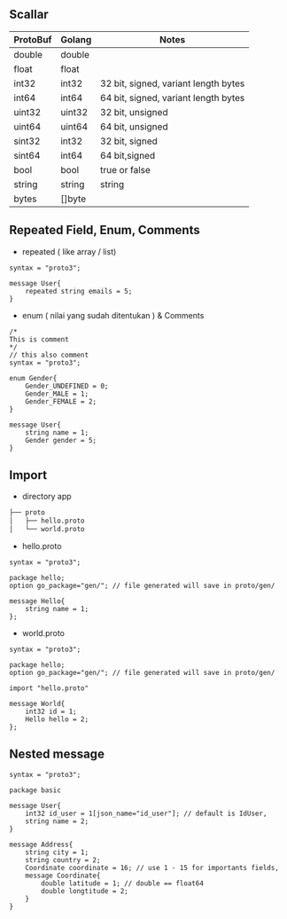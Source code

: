 ## Scallar

| ProtoBuf | Golang | Notes |
|-----------|-----------|-----------|
|double|double|
|float|float|
|int32|int32| 32 bit, signed, variant length bytes|
|int64|int64| 64 bit, signed, variant length bytes|
|uint32|uint32|32 bit, unsigned|
|uint64|uint64| 64 bit, unsigned|
|sint32|int32|32 bit, signed|
|sint64|int64| 64 bit,signed|
|bool|bool| true or false|
|string|string|string|
|bytes|[]byte|

## Repeated Field, Enum, Comments
 - repeated ( like array / list)
```proto3
syntax = "proto3";

message User{
	repeated string emails = 5;
}
```

- enum  ( nilai yang sudah ditentukan ) & Comments
```proto3
/*
This is comment
*/
// this also comment
syntax = "proto3";

enum Gender{
	Gender_UNDEFINED = 0;
	Gender_MALE = 1;
	Gender_FEMALE = 2;
}

message User{
	string name = 1;
	Gender gender = 5;
}
```

## Import
- directory app
```sh
├── proto
│   ├── hello.proto
│   └── world.proto
```

- hello.proto
```proto3
syntax = "proto3";

package hello;
option go_package="gen/"; // file generated will save in proto/gen/

message Hello{
	string name = 1;
};
```

- world.proto
```proto3
syntax = "proto3";

package hello;
option go_package="gen/"; // file generated will save in proto/gen/

import "hello.proto"

message World{
	int32 id = 1;
	Hello hello = 2;
};
```

## Nested message
```proto3
syntax = "proto3";

package basic

message User{
	int32 id_user = 1[json_name="id_user"]; // default is IdUser,
	string name = 2;	
}

message Address{
	string city = 1;
	string country = 2;
	Coordinate coordinate = 16; // use 1 - 15 for importants fields,
	message Coordinate{
		double latitude = 1; // double == float64
		double longtitude = 2;
	}
}
```